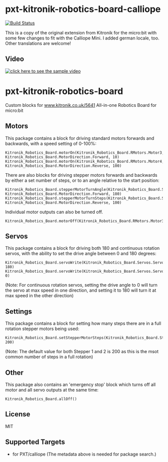 # pxt-kitronik-robotics-board-calliope

[![Build Status](https://travis-ci.org/MKleinSB/pxt-kitronik-robotics-board-calliope.svg?branch=master)](https://travis-ci.org/MKleinSB/pxt-kitronik-robotics-board-calliope)

This is a copy of the original extension from Kitronik for the micro:bit with some few changes to fit with the Calliope Mini. I added german locale, too. Other translations are welcome!

## Video
[![click here to see the sample video](https://i.ytimg.com/vi/582I0-MQPyc/hqdefault.jpg?sqp=-oaymwEjCPYBEIoBSFryq4qpAxUIARUAAAAAGAElAADIQj0AgKJDeAE=&rs=AOn4CLAkDVZ0wBJt89pFBYYpwaKm0DjH7A)](https://www.youtube.com/watch?v=582I0-MQPyc&t=74s)

# pxt-kitronik-robotics-board

Custom blocks for www.kitronik.co.uk/5641 All-in-one Robotics Board for micro:bit

## Motors

This package contains a block for driving standard motors forwards and backwards, with a speed setting of 0-100%:
```blocks
Kitronik_Robotics_Board.motorOn(Kitronik_Robotics_Board.RMotors.Motor3, Kitronik_Robotics_Board.MotorDirection.Forward, 10)
Kitronik_Robotics_Board.motorOn(Kitronik_Robotics_Board.RMotors.Motor4, Kitronik_Robotics_Board.MotorDirection.Reverse, 100)
```
There are also blocks for driving stepper motors forwards and backwards by either a set number of steps, or to an angle relative to the start position:
```blocks
Kitronik_Robotics_Board.stepperMotorTurnAngle(Kitronik_Robotics_Board.StepperMotors.Stepper1, Kitronik_Robotics_Board.MotorDirection.Forward, 180)
Kitronik_Robotics_Board.stepperMotorTurnSteps(Kitronik_Robotics_Board.StepperMotors.Stepper1, Kitronik_Robotics_Board.MotorDirection.Reverse, 100)
```
Individual motor outputs can also be turned off.
```blocks
Kitronik_Robotics_Board.motorOff(Kitronik_Robotics_Board.RMotors.Motor3)
```

## Servos

This package contains a block for driving both 180 and continuous rotation servos, with the ability to set the drive angle between 0 and 180 degrees:
```blocks
Kitronik_Robotics_Board.servoWrite(Kitronik_Robotics_Board.Servos.Servo4, 180)
Kitronik_Robotics_Board.servoWrite(Kitronik_Robotics_Board.Servos.Servo5, 0)
```
(Note: For continuous rotation servos, setting the drive angle to 0 will turn the servo at max speed in one direction, and setting it to 180 will turn it at max speed in the other direction)

## Settings

This package contains a block for setting how many steps there are in a full rotation stepper motors being used:
```blocks
Kitronik_Robotics_Board.setStepperMotorSteps(Kitronik_Robotics_Board.StepperMotors.Stepper1, 200)
```
(Note: The default value for both Stepper 1 and 2 is 200 as this is the msot common number of steps in a full rotation)

## Other

This package also contains an 'emergency stop' block which turns off all motor and all servo outputs at the same time:
```blocks
Kitronik_Robotics_Board.allOff()
```

## License

MIT

## Supported Targets

* for PXT/calliope
(The metadata above is needed for package search.)
